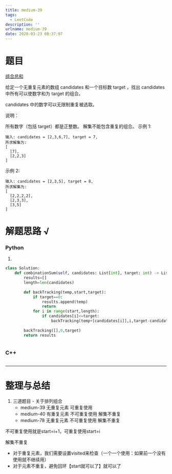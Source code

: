```yaml
---
title: medium-39
tags:
  - LeetCode
description: ''
urlname: medium-39
date: 2020-03-23 08:37:07
---
```


# 题目

[组合总和](https://leetcode-cn.com/problems/combination-sum/)

给定一个无重复元素的数组 candidates 和一个目标数 target ，找出 candidates 中所有可以使数字和为 target 的组合。

candidates 中的数字可以无限制重复被选取。

说明：

所有数字（包括 target）都是正整数。
解集不能包含重复的组合。 
示例 1:

```
输入: candidates = [2,3,6,7], target = 7,
所求解集为:
[
  [7],
  [2,2,3]
]
```


示例 2:

```
输入: candidates = [2,3,5], target = 8,
所求解集为:
[
  [2,2,2,2],
  [2,3,3],
  [3,5]
]
```





# 解题思路 √

### Python

1. 

```python
class Solution:
    def combinationSum(self, candidates: List[int], target: int) -> List[List[int]]:
        results=[]
        length=len(candidates)
        
        def backTracking(temp,start,target):
            if target==0:
                results.append(temp)
                return
            for i in range(start,length):
                if candidates[i]<=target:
                    backTracking(temp+[candidates[i]],i,target-candidates[i])
        
        backTracking([],0,target)
        return results
```


```python

```



### C++

```cpp

```

---



# 整理与总结

1. 三道题目 - 关于排列组合
   - medium-39 无重复元素 可重复使用
   - medium-40 有重复元素 不可重复使用 解集不重复
   - medium-78 无重复元素 不可重复使用 解集不重复

不可重复使用就是start=i+1，可重复使用start=i

解集不重复

- 对于重复元素，我们需要设置visited来检查（一个一个使用：如果前一个没有使用就不继续用）
- 对于元素不重复，避免回环【start就可以了】就可以了
